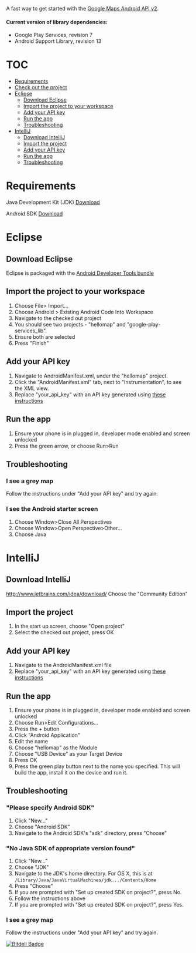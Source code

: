 A fast way to get started with the [Google Maps Android API v2](http://developers.google.com/maps/documentation/android).

#### Current version of library dependencies:

  * Google Play Services, revision 7
  * Android Support Library, revision 13

# TOC

  * [Requirements](#requirements)
  * [Check out the project](#check-out-the-project)
  * [Eclipse](#eclipse)
    * [Download Eclipse](#download-eclipse)
    * [Import the project to your workspace](#import-the-project-to-your-workspace)
    * [Add your API key](#add-your-api-key)
    * [Run the app](#run-the-app)
    * [Troubleshooting](#troubleshooting)
  * [IntelliJ](#intellij)
    * [Download IntelliJ](#download-intellij)
    * [Import the project](#import-the-project)
    * [Add your API key](#add-your-api-key-1)
    * [Run the app](#run-the-app-1)
    * [Troubleshooting](#troubleshooting-1)

# Requirements

Java Development Kit (JDK) [Download](http://www.oracle.com/technetwork/java/javase/downloads/jdk7-downloads-1880260.html)

Android SDK [Download](http://developer.android.com/sdk/index.html)

# Eclipse

## Download Eclipse
Eclipse is packaged with the [Android Developer Tools bundle](http://developer.android.com/sdk/index.html)

## Import the project to your workspace
  1. Choose File> Import...
  2. Choose Android > Existing Android Code Into Workspace
  3. Navigate to the checked out project
  4. You should see two projects - "hellomap" and "google-play-services_lib".
  5. Ensure both are selected
  6. Press "Finish"

## Add your API key
  1. Navigate to AndroidManifest.xml, under the "hellomap" project.
  2. Click the "AndroidManifest.xml" tab, next to "Instrumentation", to see the XML view.
  3. Replace "your_api_key" with an API key generated using [these instructions](https://developers.google.com/maps/documentation/android/start#the_google_maps_api_key)

## Run the app
  1. Ensure your phone is in plugged in, developer mode enabled and screen unlocked
  2. Press the green arrow, or choose Run>Run

## Troubleshooting
### I see a grey map

Follow the instructions under "Add your API key" and try again.

### I see the Android starter screen
  1. Choose Window>Close All Perspectives
  2. Choose Window>Open Perspective>Other...
  3. Choose Java

# IntelliJ
## Download IntelliJ
http://www.jetbrains.com/idea/download/
Choose the "Community Edition"

## Import the project
  1. In the start up screen, choose "Open project"
  2. Select the checked out project, press OK

## Add your API key
  1. Navigate to the AndroidManifest.xml file
  2. Replace "your_api_key" with an API key generated using [these instructions](https://developers.google.com/maps/documentation/android/start#the_google_maps_api_key)

## Run the app
  1. Ensure your phone is in plugged in, developer mode enabled and screen unlocked
  2. Choose Run>Edit Configurations...
  3. Press the + button
  4. Click "Android Application"
  5. Edit the name
  6. Choose "hellomap" as the Module
  7. Choose "USB Device" as your Target Device
  8. Press OK
  9. Press the green play button next to the name you specified. This will build the app, install it on the device and run it.

## Troubleshooting
### "Please specify Android SDK"
  1. Click "New..."
  2. Choose "Android SDK"
  3. Navigate to the Android SDK's "sdk" directory, press "Choose"

###  "No Java SDK of appropriate version found"
  1. Click "New..."
  2. Choose "JDK"
  3. Navigate to the JDK's home directory. For OS X, this is at `/Library/Java/JavaVirtualMachines/jdk.../Contents/Home`
  4. Press "Choose"
  5. If you are prompted with "Set up created SDK on project?", press No.
  6. Follow the instructions above
  7. If you are prompted with "Set up created SDK on project?", press Yes.

### I see a grey map
Follow the instructions under "Add your API key" and try again.


[![Bitdeli Badge](https://d2weczhvl823v0.cloudfront.net/googlemaps/hellomap-android/trend.png)](https://bitdeli.com/free "Bitdeli Badge")

